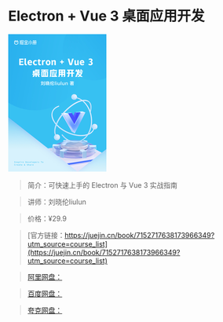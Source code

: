 # Electron + Vue 3 桌面应用开发

![img](../../assets/f5d88035a3b840ea9d19aadf19dc5647~tplv-k3u1fbpfcp-no-mark_280_280_200_280.png)

> 简介：可快速上手的 Electron 与 Vue 3 实战指南

> 讲师：刘晓伦liulun

> 价格：¥29.9

> [官方链接：https://juejin.cn/book/7152717638173966349?utm_source=course_list](https://juejin.cn/book/7152717638173966349?utm_source=course_list)

> [阿里网盘：]()

> [百度网盘：]()

> [夸克网盘：]()
